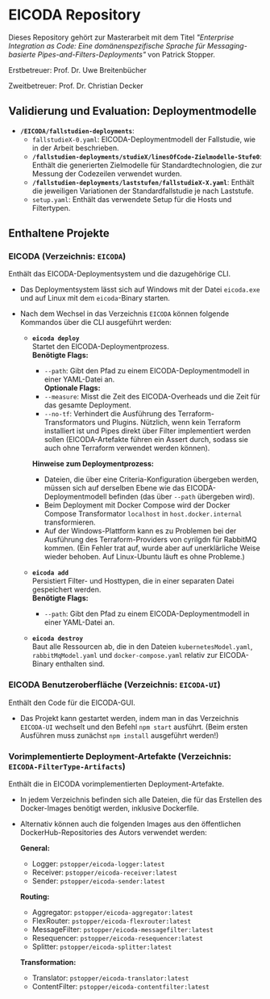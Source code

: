 # EICODA Repository

Dieses Repository gehört zur Masterarbeit mit dem Titel *"Enterprise Integration as Code: Eine domänenspezifische Sprache für Messaging-basierte Pipes-and-Filters-Deployments"* von Patrick Stopper.

Erstbetreuer: Prof. Dr. Uwe Breitenbücher

Zweitbetreuer: Prof. Dr. Christian Decker

## Validierung und Evaluation: Deploymentmodelle

- **`/EICODA/fallstudien-deployments`**:
  - `fallstudieX-0.yaml`: EICODA-Deploymentmodell der Fallstudie, wie in der Arbeit beschrieben.
  - **`/fallstudien-deployments/studieX/linesOfCode-Zielmodelle-Stufe0`**: Enthält die generierten Zielmodelle für Standardtechnologien, die zur Messung der Codezeilen verwendet wurden.
  - **`/fallstudien-deployments/laststufen/fallstudieX-X.yaml`**: Enthält die jeweiligen Variationen der Standardfallstudie je nach Laststufe.
  - `setup.yaml`: Enthält das verwendete Setup für die Hosts und Filtertypen.

## Enthaltene Projekte

### EICODA (Verzeichnis: `EICODA`)

Enthält das EICODA-Deploymentsystem und die dazugehörige CLI.

- Das Deploymentsystem lässt sich auf Windows mit der Datei `eicoda.exe` und auf Linux mit dem `eicoda`-Binary starten.
- Nach dem Wechsel in das Verzeichnis `EICODA` können folgende Kommandos über die CLI ausgeführt werden:

  - **`eicoda deploy`**  
    Startet den EICODA-Deploymentprozess.  
    **Benötigte Flags:**  
      - `--path`: Gibt den Pfad zu einem EICODA-Deploymentmodell in einer YAML-Datei an.  
    **Optionale Flags:**  
      - `--measure`: Misst die Zeit des EICODA-Overheads und die Zeit für das gesamte Deployment.  
      - `--no-tf`: Verhindert die Ausführung des Terraform-Transformators und Plugins. Nützlich, wenn kein Terraform installiert ist und Pipes direkt über Filter implementiert werden sollen (EICODA-Artefakte führen ein Assert durch, sodass sie auch ohne Terraform verwendet werden können).

    **Hinweise zum Deploymentprozess:**
      - Dateien, die über eine Criteria-Konfiguration übergeben werden, müssen sich auf derselben Ebene wie das EICODA-Deploymentmodell befinden (das über `--path` übergeben wird).
      - Beim Deployment mit Docker Compose wird der Docker Compose Transformator `localhost` in `host.docker.internal` transformieren.
      - Auf der Windows-Plattform kann es zu Problemen bei der Ausführung des Terraform-Providers von cyrilgdn für RabbitMQ kommen. (Ein Fehler trat auf, wurde aber auf unerklärliche Weise wieder behoben. Auf Linux-Ubuntu läuft es ohne Probleme.)

  - **`eicoda add`**  
    Persistiert Filter- und Hosttypen, die in einer separaten Datei gespeichert werden.  
    **Benötigte Flags:**  
      - `--path`: Gibt den Pfad zu einem EICODA-Deploymentmodell in einer YAML-Datei an.

  - **`eicoda destroy`**  
    Baut alle Ressourcen ab, die in den Dateien `kubernetesModel.yaml`, `rabbitMqModel.yaml` und `docker-compose.yaml` relativ zur EICODA-Binary enthalten sind.

### EICODA Benutzeroberfläche (Verzeichnis: `EICODA-UI`)

Enthält den Code für die EICODA-GUI.

- Das Projekt kann gestartet werden, indem man in das Verzeichnis `EICODA-UI` wechselt und den Befehl `npm start` ausführt. (Beim ersten Ausführen muss zunächst `npm install` ausgeführt werden!)

### Vorimplementierte Deployment-Artefakte (Verzeichnis: `EICODA-FilterType-Artifacts`)

Enthält die in EICODA vorimplementierten Deployment-Artefakte.

- In jedem Verzeichnis befinden sich alle Dateien, die für das Erstellen des Docker-Images benötigt werden, inklusive Dockerfile.
- Alternativ können auch die folgenden Images aus den öffentlichen DockerHub-Repositories des Autors verwendet werden:

  **General:**
  - Logger: `pstopper/eicoda-logger:latest`
  - Receiver: `pstopper/eicoda-receiver:latest`
  - Sender: `pstopper/eicoda-sender:latest`

  **Routing:**
  - Aggregator: `pstopper/eicoda-aggregator:latest`
  - FlexRouter: `pstopper/eicoda-flexrouter:latest`
  - MessageFilter: `pstopper/eicoda-messagefilter:latest`
  - Resequencer: `pstopper/eicoda-resequencer:latest`
  - Splitter: `pstopper/eicoda-splitter:latest`

  **Transformation:**
  - Translator: `pstopper/eicoda-translator:latest`
  - ContentFilter: `pstopper/eicoda-contentfilter:latest`
